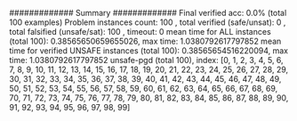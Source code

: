 ############# Summary #############
Final verified acc: 0.0% (total 100 examples)
Problem instances count: 100 , total verified (safe/unsat): 0 , total falsified (unsafe/sat): 100 , timeout: 0
mean time for ALL instances (total 100): 0.38565650659655026, max time: 1.0380792617797852
mean time for verified UNSAFE instances (total 100): 0.38565654516220094, max time: 1.0380792617797852
unsafe-pgd (total 100), index: [0, 1, 2, 3, 4, 5, 6, 7, 8, 9, 10, 11, 12, 13, 14, 15, 16, 17, 18, 19, 20, 21, 22, 23, 24, 25, 26, 27, 28, 29, 30, 31, 32, 33, 34, 35, 36, 37, 38, 39, 40, 41, 42, 43, 44, 45, 46, 47, 48, 49, 50, 51, 52, 53, 54, 55, 56, 57, 58, 59, 60, 61, 62, 63, 64, 65, 66, 67, 68, 69, 70, 71, 72, 73, 74, 75, 76, 77, 78, 79, 80, 81, 82, 83, 84, 85, 86, 87, 88, 89, 90, 91, 92, 93, 94, 95, 96, 97, 98, 99]
